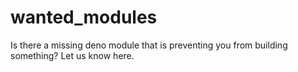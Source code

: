 # wanted_modules
Is there a missing deno module that is preventing you from building something? Let us know here.
